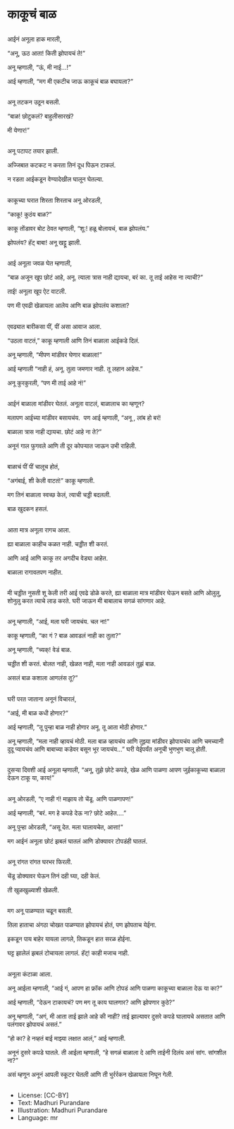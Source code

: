 # काकूचं बाळ

##
आईनं अनूला हाक मारली, 

“अनू, ऊठ आता! किती झोपायचं ते!” 

अनू म्हणाली, “ऊं, मी नाई...!” 

आई म्हणाली, “मग मी एकटीच जाऊ काकूचं बाळ बघायला?” 

##
अनू तटकन उठून बसली. 

“बाळ! छोटुकलं? बाहुलीसारखं? 

मी येणार!” 

##
अनू पटापट तयार झाली. 

अज्जिबात कटकट न करता तिनं दूध पिऊन टाकलं. 

न रडता आईकडून वेण्यादेखील घालून घेतल्या. 

##
काकूच्या घरात शिरता शिरताच अनू ओरडली, 

“काकू! कुठंय बाळ?” 

काकू तोंडावर बोट ठेवत म्हणाली, “शू:! हळू बोलायचं, बाळ झोपलंय.” 

झोपलंय? हॅट् बाबा! अनू खट्टू झाली. 

##
आई अनूला जवळ घेत म्हणाली, 

“बाळ अजून खूप छोटं आहे, अनू. त्याला त्रास नाही द्यायचा, बरं का. तू ताई आहेस ना त्याची?” 

ताई! अनूला खूप ऐट वाटली. 

पण मी एवढी खेळायला आलेय आणि बाळ झोपलंय कशाला? 

##
एवढ्यात बारीकसा पीं, पीं असा आवाज आला. 

“उठला वाटतं,” काकू म्हणाली आणि तिनं बाळाला आईकडे दिलं. 

अनू म्हणाली, “मीपण मांडीवर घेणार बाळाला!” 

आई म्हणाली “नाही हं, अनू. तुला जमणार नाही. तू लहान आहेस.” 

अनू कुरकुरली, “पण मी ताई आहे नं!” 

##
आईनं बाळाला मांडीवर घेतलं. अनूला वाटलं, बाळालाच का म्हणून? 

मलापण आईच्या मांडीवर बसायचंय.  पण आई म्हणाली, “अनू , लांब हो बरं! 

बाळाला त्रास नाही द्यायचा. छोटं आहे ना ते?” 

अनूनं गाल फुगवले आणि ती दूर कोपर्‍यात जाऊन उभी राहिली. 

##
बाळाचं पीं पीं चालूच होतं, 

“अगंबाई, शी केली वाटतं!” काकू म्हणाली. 

मग तिनं बाळाला स्वच्छ केलं, त्याची चड्डी बदलली. 

बाळ खुदकन हसलं. 

##
आता मात्र अनूला रागच आला. 

ह्या बाळाला काहीच कळत नाही. चड्डीत शी करतं. 

आणि आई आणि काकू तर अगदीच वेड्या आहेत. 

बाळाला रागावतपण नाहीत. 

##
मी चड्डीत नुसती शू केली तरी आई एवढे डोळे करते, ह्या बाळाला मात्र मांडीवर घेऊन बसते आणि ओलुलु, शोनुलु करत त्याचे लाड करते. घरी जाऊन मी बाबालाच सगळं सांगणार आहे. 

##
अनू म्हणाली, “आई, मला घरी जायचंय. चल ना!” 

काकू म्हणाली, “का गं ? बाळ आवडलं नाही का तुला?” 

अनू म्हणाली, “च्यक्! वेडं बाळ. 

चड्डीत शी करतं. बोलत नाही, खेळत नाही, मला नाही आवडलं तुझं बाळ. 

असलं बाळ कशाला आणलंस तू?” 

##
घरी परत जाताना अनूनं विचारलं, 

“आई, मी बाळ कधी होणार?” 

आई म्हणाली, “तू पुन्हा बाळ नाही होणार अनू. तू आता मोठी होणार.” 

अनू म्हणाली, “मला नाही व्हायचं मोठी. मला बाळ व्हायचंय आणि तुझ्या मांडीवर झोपायचंय आणि चमच्यानी दुदू प्यायचंय आणि बाबाच्या कडेवर बसून भूर जायचंय...” घरी येईपर्यंत अनूची भुणभुण चालू होती. 

##
दुसर्‍या दिवशी आई अनूला म्हणाली, “अनू, तुझे छोटे कपडे, खेळ आणि पाळणा आपण जुईकाकूच्या बाळाला देऊन टाकू या, काय!” 

##
अनू ओरडली, “ए नाही गं! माझाय तो चेंडू. आणि पाळणापण!” 

आई म्हणाली, “बरं. मग हे कपडे देऊ ना? छोटे आहेत....” 

अनू पुन्हा ओरडली, “असू देत. मला घालायचेत, आत्ता!” 

मग आईनं अनूला छोटं झबलं घातलं आणि डोक्यावर टोपडंही घातलं. 

##
अनू रांगत रांगत घरभर फिरली. 

चेंडू डोक्यावर घेऊन तिनं दही घ्या, दही केलं. 

ती खुळखुळ्याशी खेळली. 

##
मग अनू पाळण्यात चढून बसली. 

तिला हाताचा अंगठा चोखत पाळण्यात झोपायचं होतं, पण झोपताच येईना. 

इकडून पाय बाहेर यायला लागले, तिकडून हात सरळ होईना. 

घट्ट झालेलं झबलं टोचायला लागलं. हॅट्! काही मजाच नाही. 

##
अनूला कंटाळा आला. 

अनू आईला म्हणाली, “आई गं, आपण हा फ्रॉक आणि टोपडं आणि पाळणा काकूच्या बाळाला देऊ या का?” 

आई म्हणाली, “देऊन टाकायचं? पण मग तू काय घालणार? आणि झोपणार कुठे?” 

अनू म्हणाली, “अगं, मी आता ताई झाले आहे की नाही? ताई झाल्यावर दुसरे कपडे घालायचे असतात आणि पलंगावर झोपायचं असतं.” 

“हो का? हे नव्हतं बाई माझ्या लक्षात आलं,” आई म्हणाली. 

अनूनं दुसरे कपडे घातले. ती आईला म्हणाली, “हे सगळं बाळाला दे आणि ताईनी दिलंय असं सांग. सांगशील ना?” 

असं म्हणून अनूनं आपली स्कूटर घेतली आणि ती भुर्रर्रकन खेळायला निघून गेली. 

##
* License: [CC-BY]
* Text: Madhuri Purandare
* Illustration: Madhuri Purandare
* Language: mr
